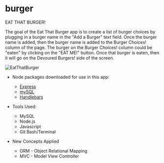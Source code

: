# burger

EAT THAT BURGER!

The goal of the Eat That Burger app is to create a list of burger choices by plugging in a burger name in the "Add a Burger" text field. Once the burger name is added,
then the burger name is added to the Burger Choices! column of the page. The burger on the Burger Choices! column could be "eaten" by clicking on the "EAT ME!" button. 
Once that burger is eaten, then it will go on the Devoured Burgers! side of the screen.

![EatThatBurger](../burger/public/assets/img/EatThatBurger.PNG)

* Node packages downloaded for use in this app:
    * [Express](https://www.npmjs.com/package/express)
    * [mySQL](https://www.npmjs.com/package/mysql)
    * [Handlebars](https://www.npmjs.com/package/express-handlebars)

* Tools Used:
    * MySQL
    * Node.js
    * Javascript
    * Git Bash/Terminal

* New Concepts Applied
    * ORM - Object Relational Mapping
    * MVC - Model View Controller